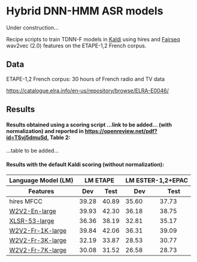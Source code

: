 # Hybrid DNN-HMM ASR models 
Under construction...

Recipe scripts to train TDNN-F models in [Kaldi](https://github.com/kaldi-asr/kaldi) using hires and [Fairseq](https://github.com/pytorch/fairseq) wav2vec (2.0) features on the ETAPE-1,2 French corpus.

## Data

ETAPE-1,2 French corpus: 30 hours of French radio and TV data

https://catalogue.elra.info/en-us/repository/browse/ELRA-E0046/

## Results

#### Results obtained using a scoring script ...link to be added... (with normalization)  and reported in https://openreview.net/pdf?id=TSvj5dmuSd, Table 2:

...table to be added...

#### Results with the default Kaldi scoring (without normalization):

<table>
  <thead>
    <tr>
      <th colspan="1">Language Model (LM)</th>
      <th colspan="2">LM ETAPE</th>
      <th colspan="2">LM ESTER-1,2+EPAC</th>
    </tr>
  </thead>
  <thead>
    <tr>
      <th>Features</th>
      <th>Dev</th>
      <th>Test</th>
      <th>Dev</th>
      <th>Test</th>
    </tr>
  </thead>
   
  <tbody>
   <tr>
    <td>hires MFCC</td>
    <td>39.28</td>
    <td>40.89</td>
    <td>35.60</td>
    <td>37.73</td>
   </tr>
     <tr>
    <td><a href=https://dl.fbaipublicfiles.com/fairseq/wav2vec/libri960_big.pt>W2V2-En-large</a></td>
    <td>39.93</td>
    <td>42.30</td>
    <td>36.18</td>
    <td>38.75</td>
   </tr>
   <tr>
    <td><a href=https://dl.fbaipublicfiles.com/fairseq/wav2vec/xlsr_53_56k.pt>XLSR-53-large</a></td>
    <td>36.36</td>
    <td>38.19</td>
    <td>32.81</td>
    <td>35.17</td>
   </tr>
     <tr> 
    <td><a href=https://huggingface.co/LeBenchmark/wav2vec2-FR-1K-large>W2V2-Fr-1K-large</a></td>
    <td>39.84</td>
    <td>42.06</td>
    <td>36.31</td>
    <td>39.09</td>
   </tr>
   <tr> 
    <td><a href=https://huggingface.co/LeBenchmark/wav2vec2-FR-3K-large>W2V2-Fr-3K-large</a></td>
    <td>32.19</td>
    <td>33.87</td>
    <td>28.53</td>
    <td>30.77</td>
   </tr>
   <tr> 
    <td><a href=https://huggingface.co/LeBenchmark/wav2vec2-FR-7K-large>W2V2-Fr-7K-large</a></td>
    <td>30.08</td>
    <td>31.52</td>
    <td>26.58</td>
    <td>28.73</td>
   </tr>
  </tbody>
</table>
